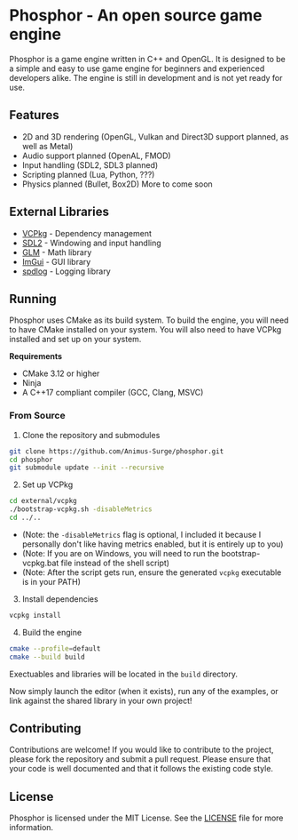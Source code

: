 # Phosphor - An open source game engine

Phosphor is a game engine written in C++ and OpenGL. It is designed to be a simple and easy to use game engine for beginners and experienced developers alike. The engine is still in development and is not yet ready for use.

## Features

- 2D and 3D rendering (OpenGL, Vulkan and Direct3D support planned, as well as Metal)
- Audio support planned (OpenAL, FMOD)
- Input handling (SDL2, SDL3 planned)
- Scripting planned (Lua, Python, ???)
- Physics planned (Bullet, Box2D)
More to come soon

## External Libraries

- [VCPkg](https://github.com/microsoft/vcpkg) - Dependency management
- [SDL2](https://www.libsdl.org/) - Windowing and input handling
- [GLM](https://github.com/g-truc/glm) - Math library
- [ImGui](https://github.com/ocornut/imgui) - GUI library
- [spdlog](https://github.com/gabime/spdlog) - Logging library

## Running

Phosphor uses CMake as its build system. To build the engine, you will need to have CMake installed on your system. You will also need to have VCPkg installed and set up on your system.

**Requirements**
- CMake 3.12 or higher
- Ninja
- A C++17 compliant compiler (GCC, Clang, MSVC)

### From Source

1. Clone the repository and submodules
```bash
git clone https://github.com/Animus-Surge/phosphor.git
cd phosphor
git submodule update --init --recursive
```

2. Set up VCPkg
```bash
cd external/vcpkg
./bootstrap-vcpkg.sh -disableMetrics
cd ../..
```
- (Note: the `-disableMetrics` flag is optional, I included it because I personally don't like having metrics enabled, but it is entirely up to you)
- (Note: If you are on Windows, you will need to run the bootstrap-vcpkg.bat file instead of the shell script)
- (Note: After the script gets run, ensure the generated `vcpkg` executable is in your PATH)

3. Install dependencies
```bash
vcpkg install
```

4. Build the engine
```bash
cmake --profile=default
cmake --build build
```

Exectuables and libraries will be located in the `build` directory.

Now simply launch the editor (when it exists), run any of the examples, or link against the shared library in your own project!

## Contributing

Contributions are welcome! If you would like to contribute to the project, please fork the repository and submit a pull request. Please ensure that your code is well documented and that it follows the existing code style.

## License

Phosphor is licensed under the MIT License. See the [LICENSE](LICENSE) file for more information.
